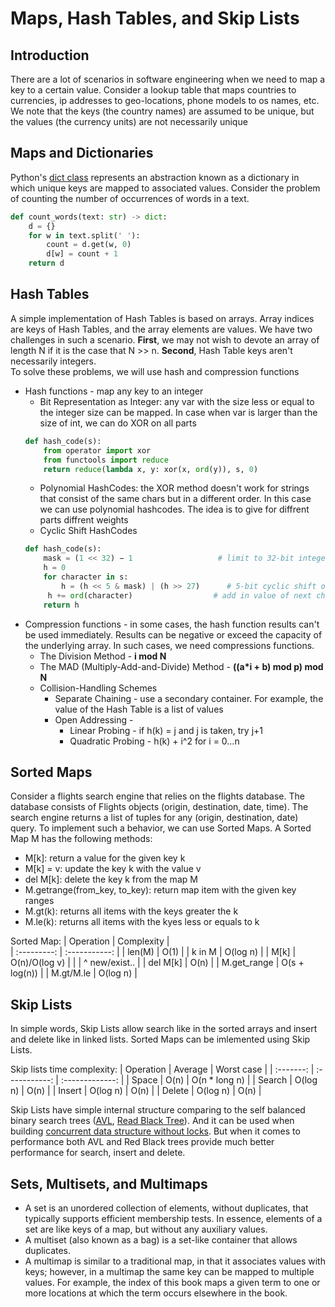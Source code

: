 # Maps, Hash Tables, and Skip Lists

## Introduction
There are a lot of scenarios in software engineering when we need to map a key to a certain value. Consider a lookup table that maps countries to currencies, ip addresses to geo-locations, phone models to os names, etc. We note that the keys (the country names) are assumed to be unique, but the values (the currency units) are not necessarily unique

## Maps and Dictionaries
Python's [dict class](https://docs.python.org/3/tutorial/datastructures.html#dictionaries) represents an abstraction known as a dictionary in which unique keys are mapped to associated values. Consider the problem of counting the number of occurrences of words in a text.
```Python
def count_words(text: str) -> dict:
    d = {}
    for w in text.split(' '):
        count = d.get(w, 0)
        d[w] = count + 1
    return d
```

## Hash Tables
A simple implementation of Hash Tables is based on arrays. Array indices are keys of Hash Tables, and the array elements are values. We have two challenges in such a scenario. <strong>First</strong>, we may not wish to devote an array of length N if it is the case that N >> n. <strong>Second</strong>, Hash Table keys aren't necessarily integers.   
To solve these problems, we will use hash and compression functions
- Hash functions - map any key to an integer 
    - Bit Representation as Integer: any var with the size less or equal to the integer size can be mapped. In case when var is larger than the size of int, we can do XOR on all parts
    ```Python
    def hash_code(s):
        from operator import xor
        from functools import reduce
        return reduce(lambda x, y: xor(x, ord(y)), s, 0)
    ```
    - Polynomial HashCodes: the XOR method doesn't work for strings that consist of the same chars but in a different order. In this case we can use  polynomial hashcodes. The idea is to give for diffrent parts diffrent weights
    - Cyclic Shift HashCodes  
    ```Python
    def hash_code(s):
        mask = (1 << 32) − 1                   # limit to 32-bit integers
        h = 0
        for character in s:
            h = (h << 5 & mask) | (h >> 27)      # 5-bit cyclic shift of running sum
         h += ord(character)                  # add in value of next character
        return h
    ```
- Compression functions - in some cases, the hash function results can't be used immediately. Results can be negative or exceed the capacity of the underlying array. In such cases, we need compressions functions.
    - The Division Method - <strong>i mod N</strong>
    - The MAD (Multiply-Add-and-Divide) Method - <strong>((a*i + b) mod p)  mod N</strong>
    - Collision-Handling Schemes
        - Separate Chaining - use a secondary container. For example, the value of the Hash Table is a list of values
        - Open Addressing - 
            - Linear Probing - if h(k) = j and j is taken, try j+1
            - Quadratic Probing - h(k) + i^2 for i = 0...n  


## Sorted Maps
Consider a flights search engine that relies on the flights database. The database consists of Flights objects (origin, destination, date, time). The search engine returns a list of tuples for any (origin, destination, date) query. To implement such a behavior, we can use Sorted Maps. A Sorted Map M has the following methods:
- M[k]: return a value for the given key k
- M[k] = v: update the key k with the value v
- del M[k]: delete the key k from the map M
- M.getrange(from_key, to_key): return map item with the given key ranges
- M.gt(k): returns all items with the keys greater the k
- M.le(k): returns all items with the kyes less or equals to k

Sorted Map:
| Operation   | Complexity    |                      
| :---------: | :-----------: |
| len(M)      | O(1)          |
| k in M      | O(log n)      |
| M[k]        | O(n)/O(log v) | 
|             | ^ new/exist.. |
| del M[k]    | O(n)          |
| M.get_range | O(s + log(n)) |
| M.gt/M.le   | O(log n)      |


## Skip Lists
In simple words, Skip Lists allow search like in the sorted arrays and insert and delete like in linked lists. Sorted Maps can be imlemented using Skip Lists. 

Skip lists time complexity:
| Operation | Average       | Worst case      |
| :-------: | :-----------: | :-------------: |
| Space     | O(n)          | O(n * long n)   |
| Search    | O(log n)      | O(n)            |
| Insert    | O(log n)      | O(n)            |
| Delete    | O(log n)      | O(n)            |

Skip Lists have simple internal structure comparing to the self balanced binary search trees ([AVL](https://en.wikipedia.org/wiki/AVL_tree), [Read Black Tree](https://en.wikipedia.org/wiki/Red%E2%80%93black_tree)). And it can be used when building [concurrent data structure without locks](https://en.wikipedia.org/wiki/Non-blocking_algorithm). 
But when it comes to performance both AVL and Red Black trees provide much better performance for search, insert and delete.

## Sets, Multisets, and Multimaps
- A set is an unordered collection of elements, without duplicates, that typically supports efficient membership tests. In essence, elements of a set are like keys of a map, but without any auxiliary values.
- A multiset (also known as a bag) is a set-like container that allows duplicates.
- A multimap is similar to a traditional map, in that it associates values with keys; however, in a multimap the same key can be mapped to multiple values. For example, the index of this book maps a given term to one or more locations at which the term occurs elsewhere in the book.


